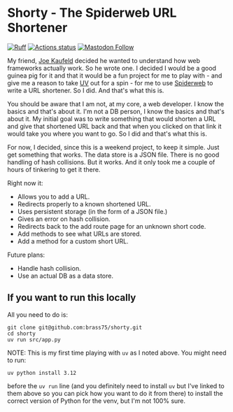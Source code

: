 # Shorty - The Spiderweb URL Shortener

[![Ruff](https://img.shields.io/endpoint?url=https://raw.githubusercontent.com/astral-sh/ruff/main/assets/badge/v2.json)](https://github.com/astral-sh/ruff)
[![Actions status](https://github.com/brass75/shorty/workflows/CI/badge.svg)](https://github.com/brass75/shorty/actions)
[![Mastodon Follow](https://img.shields.io/mastodon/follow/109552736199041636?domain=https%3A%2F%2Ftwit.social&style=flat)](https://twit.social/@brass75)

My friend, [Joe Kaufeld](https://fosstodon.org/@itsthejoker) decided he wanted to
understand how web frameworks actually work. So he wrote one. I decided I would be a 
good guinea pig for it and that it would be a fun project for me to play with - and
give me a reason to take [UV](https://docs.astral.sh/uv/) out for a spin - for me to
use [Spiderweb](https://itsthejoker.github.io/spiderweb/#/) to write a URL shortener.
So I did. And that's what this is.

You should be aware that I am not, at my core, a web developer. I know the basics and 
that's about it. I'm not a DB person, I know the basics and that's about it. My
initial goal was to write something that would shorten a URL and give that shortened
URL back and that when you clicked on that link it would take you where you want to 
go. So I did and that's what this is.

For now, I decided, since this is a weekend project, to keep it simple. Just get 
something that works. The data store is a JSON file. There is no good handling of
hash collisions. But it works. And it only took me a couple of hours of tinkering
to get it there.

Right now it:
- Allows you to add a URL.
- Redirects properly to a known shortened URL.
- Uses persistent storage (in the form of a JSON file.)
- Gives an error on hash collision.
- Redirects back to the add route page for an unknown short code.
- Add methods to see what URLs are stored.
- Add a method for a custom short URL.

Future plans:
- Handle hash collision.
- Use an actual DB as a data store.

## If you want to run this locally

All you need to do is:

```shell
git clone git@github.com:brass75/shorty.git
cd shorty
uv run src/app.py
```

NOTE: This is my first time playing with `uv` as I noted above. You might need to run:

```shell
uv python install 3.12
```

before the `uv run` line (and you definitely need to install `uv` but I've linked to 
them above so you can pick how you want to do it from there) to install the correct
version of Python for the venv, but I'm not 100% sure.
